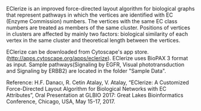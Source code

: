 EClerize is an improved force-directed layout algorithm for biological graphs that represent pathways in which the vertices are identified with EC (Enzyme Commission) numbers. The vertices with the same EC class numbers are treated as members of the same cluster. Positions of vertices in clusters are affected by mainly two factors: biological similarity of each vertex in the same cluster and theoretical length between the vertices.

EClerize can be downloaded from Cytoscape's app store.(http://apps.cytoscape.org/apps/eclerize). EClerize uses BioPAX 3 format as input. Sample pathways(Signaling by EGFR, Visual phototransduction and Signaling by ERBB2) are located in the folder "Sample Data".

Reference:
H.F. Danacı, R. Cetin Atalay, V. Atalay, “EClerize: A Customized Force-Directed Layout Algorithm for Biological Networks with EC Attributes”, Oral Presentation at GLBIO 2017: Great Lakes Bioinformatics Conference, Chicago, USA, May 15-17, 2017.
